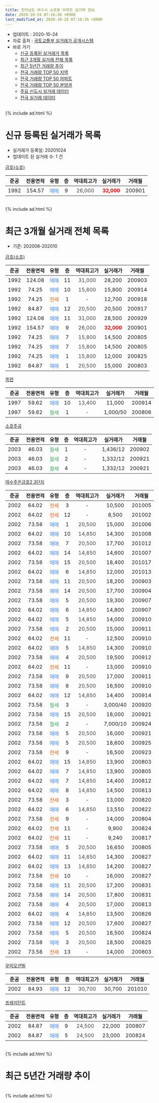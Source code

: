 ```yaml
---
title: 전라남도 여수시 소호동 아파트 실거래 정보
date: 2020-10-24 07:16:26 +0900
last_modified_at: 2020-10-24 07:16:26 +0900
---
```


* 업데이트 : 2020-10-24
* 자료 출처 : [국토교통부 실거래가 공개시스템](http://rt.molit.go.kr)
* 바로 가기
    * [신규 등록된 실거래가 목록](#신규-등록된-실거래가-목록)
    * [최근 3개월 실거래 전체 목록](#최근-3개월-실거래-전체-목록)
    * [최근 5년간 거래량 추이](#최근-5년간-거래량-추이)
    * [전국 거래량 TOP 50 지역](https://inasie.github.io/apt-trade-info/최근-3개월-전국에서-가장-거래가-많이-발생한-지역)
    * [전국 거래량 TOP 50 아파트](https://inasie.github.io/apt-trade-info/최근-3개월-전국에서-가장-거래가-많이-발생한-아파트)
    * [전국 거래량 TOP 50 분양권](https://inasie.github.io/apt-trade-info/최근-3개월-전국에서-가장-거래가-많이-발생한-분양권)
    * [주요 신도시 실거래 데이터](https://inasie.github.io/apt-trade-info/주요-신도시)
    * [전국 실거래 데이터](https://inasie.github.io/apt-trade-info/전국)
<br>
{% include ad.html %}
<br>

# 신규 등록된 실거래가 목록
* 실거래가 등록일: 20201024
* 업데이트 된 실거래 수: 1 건


[금호(소호)](https://search.naver.com/search.naver?query=%EC%A0%84%EB%9D%BC%EB%82%A8%EB%8F%84+%EC%97%AC%EC%88%98%EC%8B%9C+%EC%86%8C%ED%98%B8%EB%8F%99+%EA%B8%88%ED%98%B8%28%EC%86%8C%ED%98%B8%29)

|준공|전용면적|유형|층|역대최고가|실거래가|거래월|
|:---:|:---:|:---:|:---:|:---:|:---:|:---:|
|1992|154.57|<span style="color:#4285f3">매매</span>|9|<span style="color:#444444">26,000</span>|<b><span style="color:#ff0000">32,000</span></b>|200901|


<br>
{% include ad.html %}
<br>

# 최근 3개월 실거래 전체 목록
* 기준: 202008-202010


[금호(소호)](https://search.naver.com/search.naver?query=%EC%A0%84%EB%9D%BC%EB%82%A8%EB%8F%84+%EC%97%AC%EC%88%98%EC%8B%9C+%EC%86%8C%ED%98%B8%EB%8F%99+%EA%B8%88%ED%98%B8%28%EC%86%8C%ED%98%B8%29)

|준공|전용면적|유형|층|역대최고가|실거래가|거래월|
|:---:|:---:|:---:|:---:|:---:|:---:|:---:|
|1992|124.08|<span style="color:#4285f3">매매</span>|11|<span style="color:#444444">31,000</span>|28,200|200903|
|1992|74.25|<span style="color:#4285f3">매매</span>|10|<span style="color:#444444">15,800</span>|15,800|200914|
|1992|74.25|<span style="color:#ff5a00">전세</span>|1|<span style="color:#444444">-</span>|12,700|200918|
|1992|84.87|<span style="color:#4285f3">매매</span>|12|<span style="color:#444444">20,500</span>|20,500|200917|
|1992|124.08|<span style="color:#4285f3">매매</span>|11|<span style="color:#444444">31,000</span>|28,500|200929|
|1992|154.57|<span style="color:#4285f3">매매</span>|9|<span style="color:#444444">26,000</span>|<b><span style="color:#ff0000">32,000</span></b>|200901|
|1992|74.25|<span style="color:#4285f3">매매</span>|7|<span style="color:#444444">15,800</span>|14,500|200805|
|1992|74.25|<span style="color:#4285f3">매매</span>|7|<span style="color:#444444">15,800</span>|14,500|200805|
|1992|74.25|<span style="color:#4285f3">매매</span>|1|<span style="color:#444444">15,800</span>|12,000|200825|
|1992|84.87|<span style="color:#4285f3">매매</span>|1|<span style="color:#444444">20,500</span>|15,000|200803|

[목련](https://search.naver.com/search.naver?query=%EC%A0%84%EB%9D%BC%EB%82%A8%EB%8F%84+%EC%97%AC%EC%88%98%EC%8B%9C+%EC%86%8C%ED%98%B8%EB%8F%99+%EB%AA%A9%EB%A0%A8)

|준공|전용면적|유형|층|역대최고가|실거래가|거래월|
|:---:|:---:|:---:|:---:|:---:|:---:|:---:|
|1997|59.62|<span style="color:#4285f3">매매</span>|10|<span style="color:#444444">13,400</span>|11,000|200914|
|1997|59.62|<span style="color:#34a853">월세</span>|1|<span style="color:#444444">-</span>|1,000/50|200806|

[소호주공](https://search.naver.com/search.naver?query=%EC%A0%84%EB%9D%BC%EB%82%A8%EB%8F%84+%EC%97%AC%EC%88%98%EC%8B%9C+%EC%86%8C%ED%98%B8%EB%8F%99+%EC%86%8C%ED%98%B8%EC%A3%BC%EA%B3%B5)

|준공|전용면적|유형|층|역대최고가|실거래가|거래월|
|:---:|:---:|:---:|:---:|:---:|:---:|:---:|
|2003|46.03|<span style="color:#34a853">월세</span>|1|<span style="color:#444444">-</span>|1,436/12|200902|
|2003|46.03|<span style="color:#34a853">월세</span>|2|<span style="color:#444444">-</span>|1,332/12|200921|
|2003|46.03|<span style="color:#34a853">월세</span>|4|<span style="color:#444444">-</span>|1,332/12|200921|

[여수주은금호2,3단지](https://search.naver.com/search.naver?query=%EC%A0%84%EB%9D%BC%EB%82%A8%EB%8F%84+%EC%97%AC%EC%88%98%EC%8B%9C+%EC%86%8C%ED%98%B8%EB%8F%99+%EC%97%AC%EC%88%98%EC%A3%BC%EC%9D%80%EA%B8%88%ED%98%B82%2C3%EB%8B%A8%EC%A7%80)

|준공|전용면적|유형|층|역대최고가|실거래가|거래월|
|:---:|:---:|:---:|:---:|:---:|:---:|:---:|
|2002|64.02|<span style="color:#ff5a00">전세</span>|3|<span style="color:#444444">-</span>|10,500|201005|
|2002|64.02|<span style="color:#ff5a00">전세</span>|12|<span style="color:#444444">-</span>|8,500|201002|
|2002|73.58|<span style="color:#4285f3">매매</span>|1|<span style="color:#444444">20,500</span>|15,000|201006|
|2002|64.02|<span style="color:#4285f3">매매</span>|10|<span style="color:#444444">14,850</span>|14,300|201008|
|2002|73.58|<span style="color:#4285f3">매매</span>|7|<span style="color:#444444">20,500</span>|17,700|201012|
|2002|64.02|<span style="color:#4285f3">매매</span>|14|<span style="color:#444444">14,850</span>|14,600|201007|
|2002|73.58|<span style="color:#4285f3">매매</span>|15|<span style="color:#444444">20,500</span>|18,400|201017|
|2002|64.02|<span style="color:#4285f3">매매</span>|6|<span style="color:#444444">14,850</span>|12,000|201013|
|2002|73.58|<span style="color:#4285f3">매매</span>|11|<span style="color:#444444">20,500</span>|18,200|200903|
|2002|73.58|<span style="color:#4285f3">매매</span>|14|<span style="color:#444444">20,500</span>|17,700|200904|
|2002|73.58|<span style="color:#4285f3">매매</span>|5|<span style="color:#444444">20,500</span>|19,300|200907|
|2002|64.02|<span style="color:#4285f3">매매</span>|6|<span style="color:#444444">14,850</span>|14,800|200907|
|2002|64.02|<span style="color:#4285f3">매매</span>|5|<span style="color:#444444">14,850</span>|14,000|200910|
|2002|73.58|<span style="color:#4285f3">매매</span>|2|<span style="color:#444444">20,500</span>|15,000|200911|
|2002|64.02|<span style="color:#ff5a00">전세</span>|11|<span style="color:#444444">-</span>|12,500|200910|
|2002|64.02|<span style="color:#4285f3">매매</span>|5|<span style="color:#444444">14,850</span>|14,300|200910|
|2002|73.58|<span style="color:#4285f3">매매</span>|4|<span style="color:#444444">20,500</span>|19,500|200912|
|2002|64.02|<span style="color:#ff5a00">전세</span>|11|<span style="color:#444444">-</span>|13,000|200910|
|2002|73.58|<span style="color:#4285f3">매매</span>|9|<span style="color:#444444">20,500</span>|17,000|200911|
|2002|73.58|<span style="color:#4285f3">매매</span>|8|<span style="color:#444444">20,500</span>|16,500|200910|
|2002|64.02|<span style="color:#4285f3">매매</span>|12|<span style="color:#444444">14,850</span>|14,400|200914|
|2002|73.58|<span style="color:#34a853">월세</span>|3|<span style="color:#444444">-</span>|3,000/40|200920|
|2002|73.58|<span style="color:#4285f3">매매</span>|15|<span style="color:#444444">20,500</span>|18,000|200921|
|2002|73.58|<span style="color:#34a853">월세</span>|2|<span style="color:#444444">-</span>|7,000/10|200924|
|2002|73.58|<span style="color:#4285f3">매매</span>|5|<span style="color:#444444">20,500</span>|16,000|200921|
|2002|73.58|<span style="color:#4285f3">매매</span>|5|<span style="color:#444444">20,500</span>|18,600|200925|
|2002|73.58|<span style="color:#ff5a00">전세</span>|9|<span style="color:#444444">-</span>|16,500|200923|
|2002|64.02|<span style="color:#4285f3">매매</span>|15|<span style="color:#444444">14,850</span>|13,900|200803|
|2002|64.02|<span style="color:#4285f3">매매</span>|7|<span style="color:#444444">14,850</span>|13,900|200805|
|2002|64.02|<span style="color:#4285f3">매매</span>|7|<span style="color:#444444">14,850</span>|14,400|200812|
|2002|64.02|<span style="color:#4285f3">매매</span>|8|<span style="color:#444444">14,850</span>|14,500|200813|
|2002|73.58|<span style="color:#ff5a00">전세</span>|3|<span style="color:#444444">-</span>|13,000|200820|
|2002|64.02|<span style="color:#4285f3">매매</span>|6|<span style="color:#444444">14,850</span>|13,550|200822|
|2002|73.58|<span style="color:#ff5a00">전세</span>|9|<span style="color:#444444">-</span>|14,000|200804|
|2002|64.02|<span style="color:#ff5a00">전세</span>|11|<span style="color:#444444">-</span>|9,900|200824|
|2002|64.02|<span style="color:#ff5a00">전세</span>|11|<span style="color:#444444">-</span>|9,240|200817|
|2002|73.58|<span style="color:#4285f3">매매</span>|5|<span style="color:#444444">20,500</span>|16,650|200805|
|2002|64.02|<span style="color:#4285f3">매매</span>|11|<span style="color:#444444">14,850</span>|14,300|200827|
|2002|64.02|<span style="color:#4285f3">매매</span>|13|<span style="color:#444444">14,850</span>|14,200|200827|
|2002|73.58|<span style="color:#ff5a00">전세</span>|10|<span style="color:#444444">-</span>|16,000|200827|
|2002|73.58|<span style="color:#4285f3">매매</span>|11|<span style="color:#444444">20,500</span>|17,200|200831|
|2002|73.58|<span style="color:#4285f3">매매</span>|14|<span style="color:#444444">20,500</span>|17,800|200831|
|2002|73.58|<span style="color:#4285f3">매매</span>|4|<span style="color:#444444">20,500</span>|17,000|200813|
|2002|64.02|<span style="color:#4285f3">매매</span>|4|<span style="color:#444444">14,850</span>|13,500|200826|
|2002|73.58|<span style="color:#4285f3">매매</span>|12|<span style="color:#444444">20,500</span>|17,600|200827|
|2002|73.58|<span style="color:#4285f3">매매</span>|5|<span style="color:#444444">20,500</span>|16,500|200824|
|2002|73.58|<span style="color:#4285f3">매매</span>|3|<span style="color:#444444">20,500</span>|18,500|200825|
|2002|73.58|<span style="color:#ff5a00">전세</span>|13|<span style="color:#444444">-</span>|14,000|200803|


<script async src="//pagead2.googlesyndication.com/pagead/js/adsbygoogle.js"></script>
<!-- 기본 -->
<ins class="adsbygoogle"
     style="display:block"
     data-ad-client="ca-pub-2446590836940007"
     data-ad-slot="1659523306"
     data-ad-format="auto"
     data-full-width-responsive="true"></ins>
<script>
(adsbygoogle = window.adsbygoogle || []).push({});
</script>


[우미오션빌](https://search.naver.com/search.naver?query=%EC%A0%84%EB%9D%BC%EB%82%A8%EB%8F%84+%EC%97%AC%EC%88%98%EC%8B%9C+%EC%86%8C%ED%98%B8%EB%8F%99+%EC%9A%B0%EB%AF%B8%EC%98%A4%EC%85%98%EB%B9%8C)

|준공|전용면적|유형|층|역대최고가|실거래가|거래월|
|:---:|:---:|:---:|:---:|:---:|:---:|:---:|
|2002|84.93|<span style="color:#4285f3">매매</span>|12|<span style="color:#444444">30,700</span>|30,700|201010|

[프레지던트](https://search.naver.com/search.naver?query=%EC%A0%84%EB%9D%BC%EB%82%A8%EB%8F%84+%EC%97%AC%EC%88%98%EC%8B%9C+%EC%86%8C%ED%98%B8%EB%8F%99+%ED%94%84%EB%A0%88%EC%A7%80%EB%8D%98%ED%8A%B8)

|준공|전용면적|유형|층|역대최고가|실거래가|거래월|
|:---:|:---:|:---:|:---:|:---:|:---:|:---:|
|2002|84.87|<span style="color:#4285f3">매매</span>|9|<span style="color:#444444">24,500</span>|22,000|200807|
|2002|84.87|<span style="color:#4285f3">매매</span>|5|<span style="color:#444444">24,500</span>|23,000|200824|


<br>
{% include ad.html %}
<br>

# 최근 5년간 거래량 추이


<div style="width:100%;">
    <canvas id="deal_progress" height="200"></canvas>
</div>

<script>
new Chart(document.getElementById("deal_progress"), {
    type: 'line',
    data: {
        labels: ['201510','201511','201512','201601','201602','201603','201604','201605','201606','201607','201608','201609','201610','201611','201612','201701','201702','201703','201704','201705','201706','201707','201708','201709','201710','201711','201712','201801','201802','201803','201804','201805','201806','201807','201808','201809','201810','201811','201812','201901','201902','201903','201904','201905','201906','201907','201908','201909','201910','201911','201912','202001','202002','202003','202004','202005','202006','202007','202008','202009','202010'],
        datasets: [{
            label: '매매',
            pointRadius: 1,
            data: [35, 34, 24, 22, 16, 15, 29, 17, 21, 19, 17, 25, 24, 18, 11, 15, 25, 30, 20, 19, 19, 29, 24, 30, 17, 28, 27, 19, 23, 20, 25, 14, 21, 15, 17, 9, 22, 22, 20, 12, 20, 26, 17, 25, 19, 15, 17, 18, 28, 23, 22, 17, 28, 33, 26, 19, 38, 34, 21, 20, 7],
            borderColor: "rgba(255, 201, 14, 1)",
            backgroundColor: "rgba(255, 201, 14, 0.5)",
            fill: false,
            lineTension: 0
        },{
            label: '전월세',
            pointRadius: 1,
            data: [12, 9, 15, 18, 0, 11, 10, 14, 14, 10, 11, 13, 17, 22, 18, 14, 20, 19, 15, 13, 16, 23, 28, 17, 6, 13, 12, 18, 17, 15, 13, 11, 14, 11, 11, 11, 8, 12, 10, 7, 13, 17, 18, 19, 13, 27, 11, 11, 12, 12, 12, 9, 12, 14, 14, 13, 8, 18, 7, 9, 2],
            borderColor: "rgba(0, 141, 185, 1)",
            backgroundColor: "rgba(0, 141, 185, 0.5)",
            fill: false,
            lineTension: 0
        }
        ]
    },
    options: {
        responsive: true,
        title: {
            display: false
        },
        tooltips: {
            mode: 'index',
            intersect: false
        },
        hover: {
            mode: 'nearest',
            intersect: true
        },
        scales: {
            xAxes: [{
                display: true,
                scaleLabel: {
                    display: true,
                    labelString: '년/월'
                }
            }],
            yAxes: [{
                display: true,
                ticks: {
                    suggestedMin: 0,
                },
                scaleLabel: {
                    display: true,
                    labelString: '실거래 수'
                }
            }]
        }
    }
});

</script>


<br>
{% include ad.html %}
<br>

